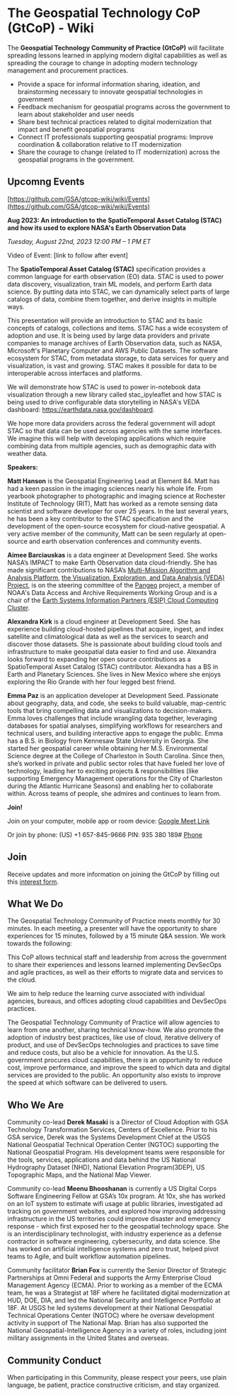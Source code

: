# The Geospatial Technology CoP (GtCoP) - Wiki

The **Geospatial Technology Community of Practice (GtCoP)** will facilitate spreading lessons learned in applying modern digital capabilities as well as spreading the courage to change in adopting modern technology management and procurement practices.
- Provide a space for informal information sharing, ideation, and brainstorming necessary to innovate geospatial technologies in government
- Feedback mechanism for geospatial programs across the government to learn about stakeholder and user needs
- Share best technical practices related to digital modernization that impact and benefit geospatial programs
- Connect IT professionals supporting geospatial programs: Improve coordination & collaboration relative to IT modernization 
- Share the courage to change (related to IT modernization) across the geospatial programs in the government.

## Upcomng Events

[https://github.com/GSA/gtcop-wiki/wiki/Events](https://github.com/GSA/gtcop-wiki/wiki/Events)

**Aug 2023: An introduction to the SpatioTemporal Asset Catalog (STAC) and how its used to explore NASA's Earth Observation Data**

_Tuesday, August 22nd, 2023 12:00 PM – 1 PM ET_

Video of Event: [link to follow after event]

The **SpatioTemporal Asset Catalog (STAC)** specification provides a common language for earth observation (EO) data. STAC is used to power data discovery, visualization, train ML models, and perform Earth data science. By putting data into STAC, we can dynamically select parts of large catalogs of data, combine them together, and derive insights in multiple ways.


This presentation will provide an introduction to STAC and its basic concepts of catalogs, collections and items. STAC has a wide ecosystem of adoption and use. It is being used by large data providers and private companies to manage archives of Earth Observation data, such as NASA, Microsoft's Planetary Computer and AWS Public Datasets. The software ecosystem for STAC, from metadata storage, to data services for query and visualization, is vast and growing. STAC makes it possible for data to be interoperable across interfaces and platforms.


We will demonstrate how STAC is used to power in-notebook data visualization through a new library called stac_ipyleaflet and how STAC is being used to drive configurable data storytelling in NASA's VEDA dashboard: https://earthdata.nasa.gov/dashboard.


We hope more data providers across the federal government will adopt STAC so that data can be used across agencies with the same interfaces. We imagine this will help with developing applications which require combining data from multiple agencies, such as demographic data with weather data.

**Speakers:**

**Matt Hanson** is the Geospatial Engineering Lead at Element 84. Matt has had a keen passion in the imaging sciences nearly his whole life. From yearbook photographer to photographic and imaging science at Rochester Institute of Technology (RIT), Matt has worked as a remote sensing data scientist and software developer for over 25 years. In the last several years, he has been a key contributor to the STAC specification and the development of the open-source ecosystem for cloud-native geospatial. A very active member of the community, Matt can be seen regularly at open-source and earth observation conferences and community events.


**Aimee Barciauskas** is a data engineer at Development Seed. She works NASA’s IMPACT to make Earth Observation data cloud-friendly. She has made significant contributions to NASA’s [Multi-Mission Algorithm and Analysis Platform](https://www.earthdata.nasa.gov/esds/maap), [the Visualization, Exploration, and Data Analysis (VEDA) Project](https://www.earthdata.nasa.gov/esds/veda), is on the steering committee of the [Pangeo](https://pangeo.io/) project, a member of NOAA's Data Access and Archive Requirements Working Group and is a chair of the [Earth Systems Information Partners (ESIP) Cloud Computing Cluster](https://wiki.esipfed.org/Cloud_Computing). 


**Alexandra Kirk** is a cloud engineer at Development Seed. She has experience building cloud-hosted pipelines that acquire, ingest, and index satellite and climatological data as well as the services to search and discover those datasets. She is passionate about building cloud tools and infrastructure to make geospatial data easier to find and use. Alexandra looks forward to expanding her open source contributions as a SpatioTemporal Asset Catalog (STAC) contributor. Alexandra has a BS in Earth and Planetary Sciences. She lives in New Mexico where she enjoys exploring the Rio Grande with her four legged best friend.


**Emma Paz** is an application developer at Development Seed. Passionate about geography, data, and code, she seeks to build valuable, map-centric tools that bring compelling data and visualizations to decision-makers. Emma loves challenges that include wrangling data together, leveraging databases for spatial analyses, simplifying workflows for researchers and technical users, and building interactive apps to engage the public. Emma has a B.S. in Biology from Kennesaw State University in Georgia. She started her geospatial career while obtaining her M.S. Environmental Science degree at the College of Charleston in South Carolina. Since then, she’s worked in private and public sector roles that have fueled her love of technology, leading her to exciting projects & responsibilities (like supporting Emergency Management operations for the City of Charleston during the Atlantic Hurricane Seasons) and enabling her to collaborate within. Across teams of people, she admires and continues to learn from.

**Join!**

Join on your computer, mobile app or room device:
[Google Meet Link](https://meet.google.com/hcn-jssu-bzp?authuser=0&hs=122)

Or join by phone: ‪(US) +1 657-845-9666‬ PIN: ‪935 380 189‬#
[Phone](https://tel.meet/hcn-jssu-bzp?pin=8891401669038)

## Join
Receive updates and more information on joining the GtCoP by filling out this [interest form](https://touchpoints.app.cloud.gov/touchpoints/119b1515/submit).


## What We Do
The Geospatial Technology Community of Practice meets monthly for 30 minutes. In each meeting, a presenter will have the opportunity to share experiences for 15 minutes, followed by a 15 minute Q&A session. We work towards the following:

This CoP allows technical staff and leadership from across the government to share their experiences and lessons learned implementing DevSecOps and agile practices, as well as their efforts to migrate data and services to the cloud.

We aim to help reduce the learning curve associated with individual agencies, bureaus, and offices adopting cloud capabilities and DevSecOps practices.

The Geospatial Technology Community of Practice will allow agencies to learn from one another, sharing technical know-how. We also promote the adoption of industry best practices, like use of cloud, iterative delivery of product, and use of DevSecOps technologies and practices to save time and reduce costs, but also be a vehicle for innovation. As the U.S. government procures cloud capabilities, there is an opportunity to reduce cost, improve performance, and improve the speed to which data and digital services are provided to the public. An opportunity also exists to improve the speed at which software can be delivered to users.

## Who We Are

Community co-lead **Derek Masaki** is a Director of Cloud Adoption with GSA Technology Transformation Services, Centers of Excellence. Prior to his GSA service, Derek was the Systems Development Chief at the USGS National Geospatial Technical Operation Center (NGTOC) supporting the National Geospatial Program. His development teams were responsible for the tools, services, applications and data behind the US National Hydrography Dataset (NHD), National Elevation Program(3DEP), US Topographic Maps, and the National Map Viewer. 

Community co-lead **Meenu Bhooshanan** is currently a US Digital Corps Software Engineering Fellow at GSA’s 10x program. At 10x, she has worked on an IoT system to estimate wifi usage at public libraries, investigated ad tracking on government websites, and explored how improving addressing infrastructure in the US territories could improve disaster and emergency response - which first exposed her to the geospatial technology space. She is an interdisciplinary technologist, with industry experience as a defense contractor in software engineering, cybersecurity, and data science. She has worked on artificial intelligence systems and zero trust, helped pivot teams to Agile, and built workflow automation pipelines.

Community facilitator **Brian Fox** is currently the Senior Director of Strategic Partnerships at Omni Federal and supports the Army Enterprise Cloud Management Agency (ECMA). Prior to working as a member of the ECMA team, he was a Strategist at 18F where he facilitated digital modernization at HUD, DOE, DIA, and led the National Security and Intelligence Portfolio at 18F. At USGS he led systems development at their National Geospatial Technical Operations Center (NGTOC) where he oversaw development activity in support of The National Map. Brian has also supported the National Geospatial-Intelligence Agency in a variety of roles, including joint military assignments in the United States and overseas.

## Community Conduct
When participating in this Community, please respect your peers, use plain language, be patient, practice constructive criticism, and stay organized.
